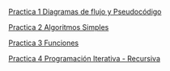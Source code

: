 [Practica 1 Diagramas de flujo y Pseudocódigo](https://classroom.github.com/a/qJV3dE-0)

[Practica 2 Algoritmos Simples](https://classroom.github.com/a/ZXgplKd_)

[Practica 3 Funciones](https://classroom.github.com/a/sddW7Hla)

[Practica 4 Programación Iterativa - Recursiva](https://classroom.github.com/a/9qFkfENL)